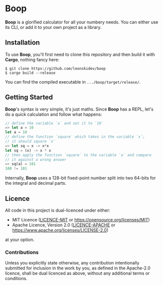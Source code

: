 # Boop

**Boop** is a glorified calculator for all your numbery needs. You can either
use its CLI, or add it to your own project as a library.

## Installation

To use **Boop**, you'll first need to clone this repository and then build it
with **Cargo**, nothing fancy here:

```shell
$ git clone https://github.com/leonskidev/boop
$ cargo build --release
```

You can find the compiled executable in `.../boop/target/release/`.

## Getting Started

**Boop**'s syntax is very simple, it's just maths. Since **Boop** has a REPL,
let's do a quick calculation and follow what happens:

```rs
// define the variable `a` and set it to `10`
=> let a = 10
let a = 10
// define the function `square` which takes in the variable `x`;
// it should square `x`
=> let sq = x -> x*x
let sq = (x) -> x * x
// then apply the function `square` to the variable `a` and compare
// it against a wrong answer
=> sq(a) = 101
100 != 101
```

Internally, **Boop** uses a 128-bit fixed-point number split into two 64-bits
for the integral and decimal parts.

## Licence

All code in this project is dual-licenced under either:

- MIT Licence ([LICENCE-MIT](./LICENCE-MIT) or
  https://opensource.org/licenses/MIT)
- Apache Licence, Version 2.0 ([LICENCE-APACHE](./LICENCE-APACHE) or
  https://www.apache.org/licenses/LICENSE-2.0)

at your option.

### Contributions

Unless you explicitly state otherwise, any contribution intentionally submitted
for inclusion in the work by you, as defined in the Apache-2.0 licence, shall be
dual licenced as above, without any additional terms or conditions.
